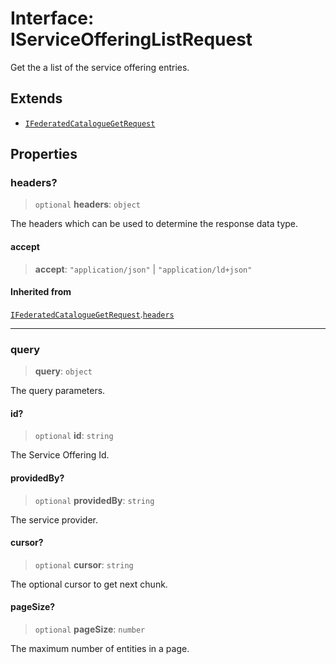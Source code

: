 # Interface: IServiceOfferingListRequest

Get the a list of the service offering entries.

## Extends

- [`IFederatedCatalogueGetRequest`](IFederatedCatalogueGetRequest.md)

## Properties

### headers?

> `optional` **headers**: `object`

The headers which can be used to determine the response data type.

#### accept

> **accept**: `"application/json"` \| `"application/ld+json"`

#### Inherited from

[`IFederatedCatalogueGetRequest`](IFederatedCatalogueGetRequest.md).[`headers`](IFederatedCatalogueGetRequest.md#headers)

***

### query

> **query**: `object`

The query parameters.

#### id?

> `optional` **id**: `string`

The Service Offering Id.

#### providedBy?

> `optional` **providedBy**: `string`

The service provider.

#### cursor?

> `optional` **cursor**: `string`

The optional cursor to get next chunk.

#### pageSize?

> `optional` **pageSize**: `number`

The maximum number of entities in a page.
